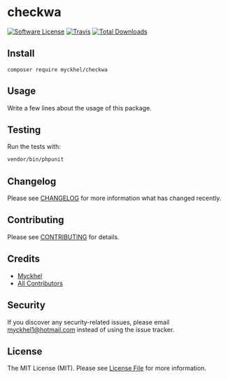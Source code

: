 # checkwa

[![Software License](https://img.shields.io/badge/license-MIT-brightgreen.svg?style=flat-square)](LICENSE.md)
[![Travis](https://img.shields.io/travis/myckhel/checkwa.svg?style=flat-square)]()
[![Total Downloads](https://img.shields.io/packagist/dt/myckhel/checkwa.svg?style=flat-square)](https://packagist.org/packages/myckhel/checkwa)

## Install
`composer require myckhel/checkwa`

## Usage
Write a few lines about the usage of this package.

## Testing
Run the tests with:

``` bash
vendor/bin/phpunit
```

## Changelog
Please see [CHANGELOG](CHANGELOG.md) for more information what has changed recently.

## Contributing
Please see [CONTRIBUTING](CONTRIBUTING.md) for details.

## Credits

- [Myckhel](https://github.com/myckhel)
- [All Contributors](https://github.com/myckhel/checkwa/contributors)

## Security
If you discover any security-related issues, please email myckhel1@hotmail.com instead of using the issue tracker.

## License
The MIT License (MIT). Please see [License File](/LICENSE.md) for more information.